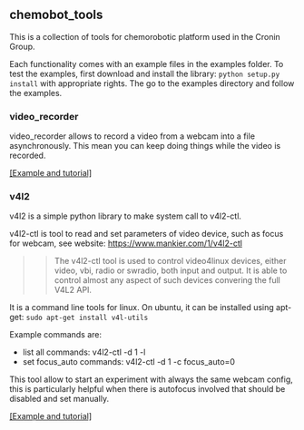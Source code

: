 ## chemobot_tools

This is a collection of tools for chemorobotic platform used in the Cronin Group.

Each functionality comes with an example files in the examples folder. To test the examples, first download and install the library: ```python setup.py install``` with appropriate rights. The go to the examples directory and follow the examples.

### video_recorder

video_recorder allows to record a video from a webcam into a file asynchronously. This mean you can keep doing things while the video is recorded.

[[Example and tutorial]](examples/video_recorder/demo.py)


### v4l2

v4l2 is a simple python library to make system call to v4l2-ctl.

v4l2-ctl is tool to read and set parameters of video device, such as focus for webcam, see website: https://www.mankier.com/1/v4l2-ctl
>> The v4l2-ctl tool is used to control video4linux devices, either video, vbi, radio or swradio, both input and output. It is able to control almost any aspect of such devices convering the full V4L2 API.

It is a command line tools for linux. On ubuntu, it can be installed using apt-get: ```sudo apt-get install v4l-utils```

Example commands are:
- list all commands: v4l2-ctl -d 1 -l
- set focus_auto commands: v4l2-ctl -d 1 -c focus_auto=0

This tool allow to start an experiment with always the same webcam config, this is particularly helpful when there is autofocus involved that should be disabled and set manually.

[[Example and tutorial]](examples/v4l2/demo.py)

